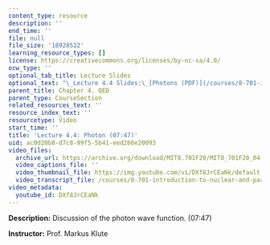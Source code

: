 ```yaml
---
content_type: resource
description: ''
end_time: ''
file: null
file_size: '18928522'
learning_resource_types: []
license: https://creativecommons.org/licenses/by-nc-sa/4.0/
ocw_type: ''
optional_tab_title: Lecture Slides
optional_text: "\_Lecture 4.4 Slides:\_[Photons (PDF)](/courses/8-701-introduction-to-nuclear-and-particle-physics-fall-2020/resources/mit8_701f20_lec4-4)"
parent_title: Chapter 4. QED
parent_type: CourseSection
related_resources_text: ''
resource_index_text: ''
resourcetype: Video
start_time: ''
title: 'Lecture 4.4: Photon (07:47)'
uid: ac0d20b8-d7c8-99f5-5b41-eed266e20093
video_files:
  archive_url: https://archive.org/download/MIT8.701F20/MIT8_701F20_04-04_Photon_300k.mp4
  video_captions_file: ''
  video_thumbnail_file: https://img.youtube.com/vi/DXf8JrCEaNk/default.jpg
  video_transcript_file: /courses/8-701-introduction-to-nuclear-and-particle-physics-fall-2020/fbd4c50e7f78c47bd90f48cd68766b5c_DXf8JrCEaNk.pdf
video_metadata:
  youtube_id: DXf8JrCEaNk
---
```


**Description:** Discussion of the photon wave function. (07:47)

**Instructor:** Prof. Markus Klute

